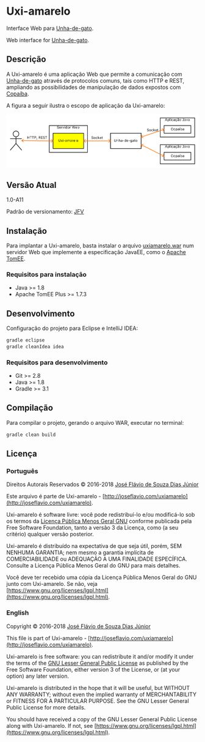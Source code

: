 # Uxi-amarelo

Interface Web para [Unha-de-gato](http://joseflavio.com/unhadegato).

Web interface for [Unha-de-gato](http://joseflavio.com/unhadegato).

## Descrição

A Uxi-amarelo é uma aplicação Web que permite a comunicação com [Unha-de-gato](http://joseflavio.com/unhadegato) através de protocolos comuns, tais como HTTP e REST, ampliando as possibilidades de manipulação de dados expostos com [Copaíba](http://joseflavio.com/copaiba).

A figura a seguir ilustra o escopo de aplicação da Uxi-amarelo:

<img src="projeto/EsquemaGeral.png">

## Versão Atual

1.0-A11

Padrão de versionamento: [JFV](http://joseflavio.com/jfv)

## Instalação

Para implantar a Uxi-amarelo, basta instalar o arquivo [uxiamarelo.war](https://github.com/joseflaviojr/uxiamarelo/releases/download/1.0-A11/uxiamarelo.war) num servidor Web que implemente a especificação JavaEE, como o [Apache TomEE](http://tomee.apache.org/).

### Requisitos para instalação

* Java >= 1.8
* Apache TomEE Plus >= 1.7.3

## Desenvolvimento

Configuração do projeto para Eclipse e IntelliJ IDEA:

```sh
gradle eclipse
gradle cleanIdea idea
```

### Requisitos para desenvolvimento

* Git >= 2.8
* Java >= 1.8
* Gradle >= 3.1

## Compilação

Para compilar o projeto, gerando o arquivo WAR, executar no terminal:

```sh
gradle clean build
```

## Licença

### Português

Direitos Autorais Reservados &copy; 2016-2018 [José Flávio de Souza Dias Júnior](http://joseflavio.com)

Este arquivo é parte de Uxi-amarelo - [http://joseflavio.com/uxiamarelo](http://joseflavio.com/uxiamarelo).

Uxi-amarelo é software livre: você pode redistribuí-lo e/ou modificá-lo
sob os termos da [Licença Pública Menos Geral GNU](https://www.gnu.org/licenses/lgpl.html) conforme publicada pela
Free Software Foundation, tanto a versão 3 da Licença, como
(a seu critério) qualquer versão posterior.

Uxi-amarelo é distribuído na expectativa de que seja útil,
porém, SEM NENHUMA GARANTIA; nem mesmo a garantia implícita de
COMERCIABILIDADE ou ADEQUAÇÃO A UMA FINALIDADE ESPECÍFICA. Consulte a
Licença Pública Menos Geral do GNU para mais detalhes.

Você deve ter recebido uma cópia da Licença Pública Menos Geral do GNU
junto com Uxi-amarelo. Se não, veja [https://www.gnu.org/licenses/lgpl.html](https://www.gnu.org/licenses/lgpl.html).

### English

Copyright &copy; 2016-2018 [José Flávio de Souza Dias Júnior](http://joseflavio.com)

This file is part of Uxi-amarelo - [http://joseflavio.com/uxiamarelo](http://joseflavio.com/uxiamarelo).

Uxi-amarelo is free software: you can redistribute it and/or modify
it under the terms of the [GNU Lesser General Public License](https://www.gnu.org/licenses/lgpl.html) as published by
the Free Software Foundation, either version 3 of the License, or
(at your option) any later version.

Uxi-amarelo is distributed in the hope that it will be useful,
but WITHOUT ANY WARRANTY; without even the implied warranty of
MERCHANTABILITY or FITNESS FOR A PARTICULAR PURPOSE. See the
GNU Lesser General Public License for more details.

You should have received a copy of the GNU Lesser General Public License
along with Uxi-amarelo. If not, see [https://www.gnu.org/licenses/lgpl.html](https://www.gnu.org/licenses/lgpl.html).
